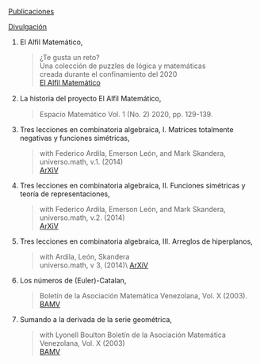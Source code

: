

[Publicaciones](./publications.md)

[Divulgación](./divulgacion.md)





1. El Alfil Matemático,
    > ¿Te gusta un reto?\
    > Una colección de puzzles de lógica y     matemáticas\
    >  creada durante el confinamiento del 2020\
    > [El Alfil Matemático](https://personal.us.es/mrosas/elalfilmatematico/index.html)


1. La historia del proyecto El Alﬁl Matemático,
    > Espacio Matemático Vol. 1 (No. 2) 2020, pp. 129-139.


1. Tres lecciones en combinatoria algebraica, I. Matrices totalmente negativas y funciones simétricas,
    > with Federico Ardila,  Emerson León, and Mark Skandera,\
    > universo.math, v.1. (2014)\
    > [ArXiV](https://arxiv.org/abs/1301.3987)

   
1.  Tres lecciones en combinatoria algebraica, II. Funciones simétricas y teoría de representaciones, 
    > with Federico Ardila, Emerson León, and Mark Skandera,\
    > universo.math, v.2. (2014)\
    > [ArXiV](https://arxiv.org/abs/1301.3988)


1. Tres lecciones en combinatoria algebraica, III. Arreglos de hiperplanos,
    > with Ardila, León, Skandera\
    > universo.math, v 3, (2014)\ 
    > [ArXiV](https://arxiv.org/abs/1301.3989)


 1. Los números de (Euler)-Catalan,
    > Boletín de la Asociación Matemática Venezolana, Vol. X (2003).\
    > [BAMV](https://www.emis.de/journals/BAMV/conten/vol10/catalan.pdf)
    

1.  Sumando a la derivada de la serie geométrica, 
    > with Lyonell Boulton Boletín de la Asociación
    > Matemática Venezolana, Vol. X (2003)\
    > [BAMV](https://www.emis.de/journals/BAMV/conten/vol10/boultonrosas.pdf)
